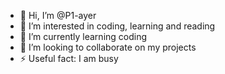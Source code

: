 - 👋 Hi, I’m @P1-ayer
- 👀 I’m interested in coding, learning and reading
- 🌱 I’m currently learning coding
- 💞️ I’m looking to collaborate on my projects
- ⚡ Useful fact: I am busy

